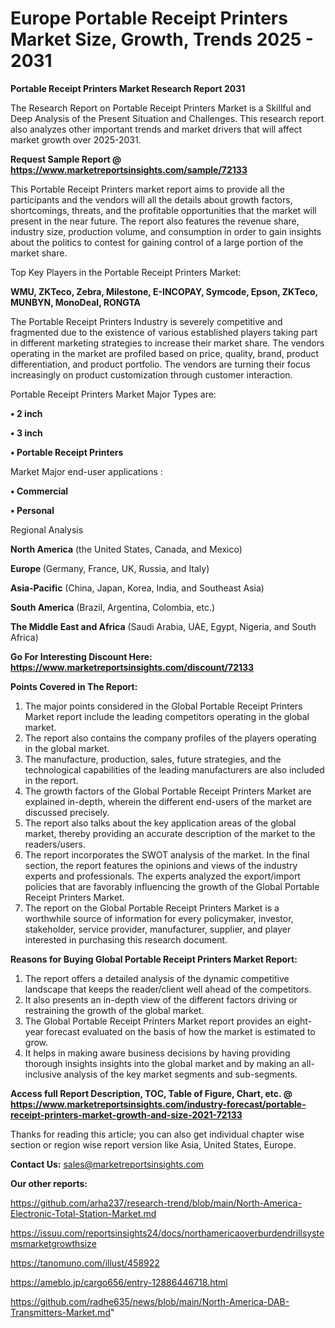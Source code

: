 # Europe Portable Receipt Printers Market Size, Growth, Trends 2025 - 2031

<strong>Portable Receipt Printers Market Research Report 2031</strong>

The Research Report on Portable Receipt Printers Market is a Skillful and Deep Analysis of the Present Situation and Challenges. This research report also analyzes other important trends and market drivers that will affect market growth over 2025-2031.

<strong>Request Sample Report @ <a href=https://www.marketreportsinsights.com/sample/72133>https://www.marketreportsinsights.com/sample/72133</a></strong>

This Portable Receipt Printers market report aims to provide all the participants and the vendors will all the details about growth factors, shortcomings, threats, and the profitable opportunities that the market will present in the near future. The report also features the revenue share, industry size, production volume, and consumption in order to gain insights about the politics to contest for gaining control of a large portion of the market share.

Top Key Players in the Portable Receipt Printers Market:

<strong>WMU, ZKTeco, Zebra, Milestone, E-INCOPAY, Symcode, Epson, ZKTeco, MUNBYN, MonoDeal, RONGTA</strong>

The Portable Receipt Printers Industry is severely competitive and fragmented due to the existence of various established players taking part in different marketing strategies to increase their market share. The vendors operating in the market are profiled based on price, quality, brand, product differentiation, and product portfolio. The vendors are turning their focus increasingly on product customization through customer interaction.

Portable Receipt Printers Market Major Types are:

<strong>• 2 inch

• 3 inch

• Portable Receipt Printers</strong>

Market Major end-user applications :

<strong>• Commercial

• Personal</strong>

Regional Analysis

</u><strong><b>North America</b></strong> (the United States, Canada, and Mexico)

<strong><b>Europe </b></strong>(Germany, France, UK, Russia, and Italy)

<strong><b>Asia-Pacific</b></strong> (China, Japan, Korea, India, and Southeast Asia)

<strong><b>South America</b></strong> (Brazil, Argentina, Colombia, etc.)

<strong><b>The Middle East and Africa</b></strong> (Saudi Arabia, UAE, Egypt, Nigeria, and South Africa)

<strong>Go For Interesting Discount Here: <a href=https://www.marketreportsinsights.com/discount/72133>https://www.marketreportsinsights.com/discount/72133</a></strong>

<strong>Points Covered in The Report:</strong>
<ol>
  <li>The major points considered in the Global Portable Receipt Printers Market report include the leading competitors operating in the global market.</li>
  <li>The report also contains the company profiles of the players operating in the global market.</li>
  <li>The manufacture, production, sales, future strategies, and the technological capabilities of the leading manufacturers are also included in the report.</li>
  <li>The growth factors of the Global Portable Receipt Printers Market are explained in-depth, wherein the different end-users of the market are discussed precisely.</li>
  <li>The report also talks about the key application areas of the global market, thereby providing an accurate description of the market to the readers/users.</li>
  <li>The report incorporates the SWOT analysis of the market. In the final section, the report features the opinions and views of the industry experts and professionals. The experts analyzed the export/import policies that are favorably influencing the growth of the Global Portable Receipt Printers Market.</li>
  <li>The report on the Global Portable Receipt Printers Market is a worthwhile source of information for every policymaker, investor, stakeholder, service provider, manufacturer, supplier, and player interested in purchasing this research document.</li>
</ol>
<strong>Reasons for Buying Global Portable Receipt Printers Market Report:</strong>

<ol>
  <li>The report offers a detailed analysis of the dynamic competitive landscape that keeps the reader/client well ahead of the competitors.</li>
  <li>It also presents an in-depth view of the different factors driving or restraining the growth of the global market.</li>
  <li>The Global Portable Receipt Printers Market report provides an eight-year forecast evaluated on the basis of how the market is estimated to grow.</li>
  <li>It helps in making aware business decisions by having providing thorough insights insights into the global market and by making an all-inclusive analysis of the key market segments and sub-segments.</li>
</ol>
<strong>Access full Report Description, TOC, Table of Figure, Chart, etc. @ <a href=https://www.marketreportsinsights.com/industry-forecast/portable-receipt-printers-market-growth-and-size-2021-72133>https://www.marketreportsinsights.com/industry-forecast/portable-receipt-printers-market-growth-and-size-2021-72133</a></strong>


Thanks for reading this article; you can also get individual chapter wise section or region wise report version like Asia, United States, Europe.

<strong>Contact Us:</strong>
sales@marketreportsinsights.com

<strong>Our other reports:</strong>

<a href=https://github.com/arha237/research-trend/blob/main/North-America-Electronic-Total-Station-Market.md>https://github.com/arha237/research-trend/blob/main/North-America-Electronic-Total-Station-Market.md</a>

<a href=https://issuu.com/reportsinsights24/docs/northamericaoverburdendrillsystemsmarketgrowthsize>https://issuu.com/reportsinsights24/docs/northamericaoverburdendrillsystemsmarketgrowthsize</a>

<a href=https://tanomuno.com/illust/458922>https://tanomuno.com/illust/458922</a>

<a href=https://ameblo.jp/cargo656/entry-12886446718.html>https://ameblo.jp/cargo656/entry-12886446718.html</a>

<a href=https://github.com/radhe635/news/blob/main/North-America-DAB-Transmitters-Market.md>https://github.com/radhe635/news/blob/main/North-America-DAB-Transmitters-Market.md</a>"
